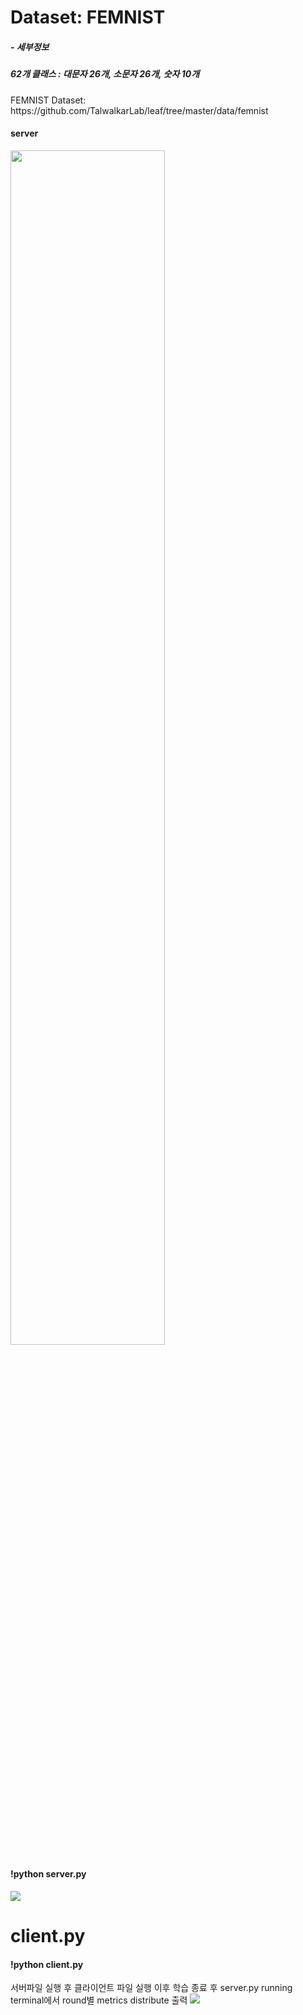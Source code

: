 <h1>Dataset: FEMNIST</h1>
<h5>- 세부정보</h5>
<h5>62개 클래스 : 대문자 26개, 소문자 26개, 숫자 10개</h5>
FEMNIST Dataset: https://github.com/TalwalkarLab/leaf/tree/master/data/femnist

<h4>server</h4>
<img src='https://user-images.githubusercontent.com/59612454/190888451-a968a24b-2cc5-45f8-87c1-b7068a4aec72.png' width='70%'>

<h4>!python server.py</h4>

<img src='https://user-images.githubusercontent.com/59612454/190888491-2ed46ca4-6a2d-4087-994f-e5a4136fb09c.png'>

<h1> client.py
<h4>!python client.py</h4>

서버파일 실행 후 클라이언트 파일 실행 이후 학습 종료 후 server.py running terminal에서 round별 metrics distribute 출력
<img src='https://user-images.githubusercontent.com/59612454/190888767-3f4b14ed-8a78-4234-9e2b-dced6ae40e2b.png'>
